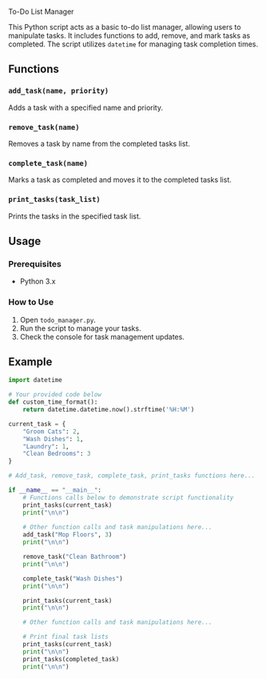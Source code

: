 To-Do List Manager

This Python script acts as a basic to-do list manager, allowing users to manipulate tasks. It includes functions to add, remove, and mark tasks as completed. The script utilizes `datetime` for managing task completion times.

## Functions

### `add_task(name, priority)`
Adds a task with a specified name and priority.

### `remove_task(name)`
Removes a task by name from the completed tasks list.

### `complete_task(name)`
Marks a task as completed and moves it to the completed tasks list.

### `print_tasks(task_list)`
Prints the tasks in the specified task list.

## Usage

### Prerequisites
- Python 3.x

### How to Use
1. Open `todo_manager.py`.
2. Run the script to manage your tasks.
3. Check the console for task management updates.

## Example

```python
import datetime

# Your provided code below
def custom_time_format():
    return datetime.datetime.now().strftime('%H:%M')

current_task = {
    "Groom Cats": 2,
    "Wash Dishes": 1,
    "Laundry": 1,
    "Clean Bedrooms": 3
}

# Add_task, remove_task, complete_task, print_tasks functions here...

if __name__ == "__main__":
    # Functions calls below to demonstrate script functionality
    print_tasks(current_task)
    print("\n\n")
  
    # Other function calls and task manipulations here...
    add_task("Mop Floors", 3)
    print("\n\n")

    remove_task("Clean Bathroom")
    print("\n\n")

    complete_task("Wash Dishes")
    print("\n\n")

    print_tasks(current_task)
    print("\n\n")

    # Other function calls and task manipulations here...

    # Print final task lists
    print_tasks(current_task)
    print("\n\n")
    print_tasks(completed_task)
    print("\n\n")
